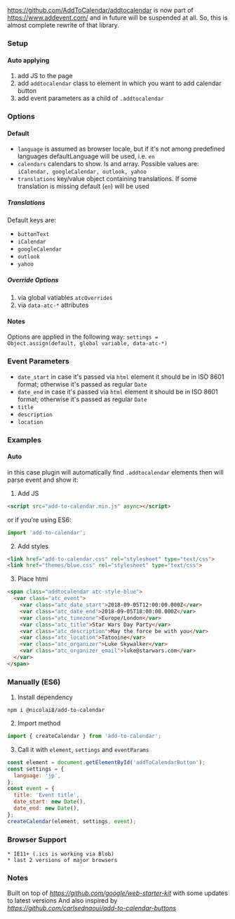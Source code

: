 https://github.com/AddToCalendar/addtocalendar is now part of https://www.addevent.com/ and in future will be suspended at all.
So, this is almost complete rewrite of that library.


### Setup

#### Auto applying

1. add JS to the page
2. add `addtocalendar` class to element in which you want to add calendar button
3. add event parameters as a child of `.addtocalendar`

####

### Options

#### Default
* `language` is assumed as browser locale, but if it's not among predefined languages defaultLanguage will be used, i.e. `en`
* `calendars` calendars to show. Is and array. Possible values are: `iCalendar, googleCalendar, outlook, yahoo`
* `translations` key/value object containing translations. If some translation is missing default (`en`) will be used

##### Translations
Default keys are:

* `buttonText`
* `iCalendar`
* `googleCalendar`
* `outlook`
* `yahoo`

##### Override Options
1. via global vatiables `atcOverrides`
2. via `data-atc-*` attributes   

#### Notes
Options are applied in the following way:
`settings = Object.assign(default, global variable, data-atc-*)`

### Event Parameters

* `date_start` in case it's passed via `html` element it should be in ISO 8601 format; otherwise it's passed as regular `Date`
* `date_end` in case it's passed via `html` element it should be in ISO 8601 format; otherwise it's passed as regular `Date`
* `title`
* `description`
* `location`

### Examples

#### Auto
in this case plugin will automatically find `.addtocalendar` elements then will parse event and show it:
1. Add JS 
```html
<script src="add-to-calendar.min.js" async></script>
```
or if you're using ES6:
```javascript
import 'add-to-calendar';
```

2. Add styles
```html
<link href="add-to-calendar.css" rel="stylesheet" type="text/css">
<link href="themes/blue.css" rel="stylesheet" type="text/css">
```

3. Place html
```html
<span class="addtocalendar atc-style-blue">
  <var class="atc_event">
    <var class="atc_date_start">2018-09-05T12:00:00.000Z</var>
    <var class="atc_date_end">2018-09-05T18:00:00.000Z</var>
    <var class="atc_timezone">Europe/London</var>
    <var class="atc_title">Star Wars Day Party</var>
    <var class="atc_description">May the force be with you</var>
    <var class="atc_location">Tatooine</var>
    <var class="atc_organizer">Luke Skywalker</var>
    <var class="atc_organizer_email">luke@starwars.com</var>
  </var>
</span>
```

### Manually (ES6)

1. Install dependency
```
npm i @nicolai8/add-to-calendar
```
  
2. Import method
```javascript
import { createCalendar } from 'add-to-calendar';
```

3. Call it with `element`, `settings` and `eventParams`
```javascript
const element = document.getElementById('addToCalendarButton');
const settings = {
  language: 'jp',
};
const event = {
  title: 'Event title',
  date_start: new Date(),
  date_end: new Date(),
};
createCalendar(element, settings, event);
```

### Browser Support
```
* IE11+ (.ics is working via Blob)
* last 2 versions of major browsers
```

### Notes

Built on top of _https://github.com/google/web-starter-kit_ with some updates to latest versions
And also inspired by _https://github.com/carlsednaoui/add-to-calendar-buttons_
